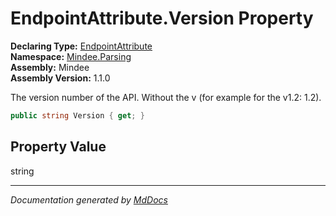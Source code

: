 ﻿<!--  
  <auto-generated>   
    The contents of this file were generated by a tool.  
    Changes to this file may be list if the file is regenerated  
  </auto-generated>   
-->

# EndpointAttribute.Version Property

**Declaring Type:** [EndpointAttribute](../index.md)  
**Namespace:** [Mindee.Parsing](../../index.md)  
**Assembly:** Mindee  
**Assembly Version:** 1.1.0

The version number of the API. Without the v (for example for the v1.2: 1.2).

```csharp
public string Version { get; }
```

## Property Value

string

___

*Documentation generated by [MdDocs](https://github.com/ap0llo/mddocs)*
